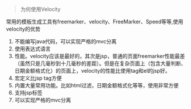 >为何使用Velocity

常用的模板生成工具有freemarker、velocity、FreeMarker、Speed等等,使用velocity的优势

1. 不能编写java代码，可以实现严格的mvc分离
2. 使用表达式语言
3. 性能。velocity应该是最好的，其次是jsp，普通的页面freemarker性能最差（虽然只是几毫秒到十几毫秒的差距）。但是在复杂页面上（包含大量判断、日期金额格式化）的页面上，velocity的性能比使用tag和el的jsp好。
4. 宏定义比jsp tag方便
5. 内置大量常用功能。比如html过滤，日期金额格式化等等，使用非常方便
6. 支持jsp标签
7. 可以实现严格的mvc分离